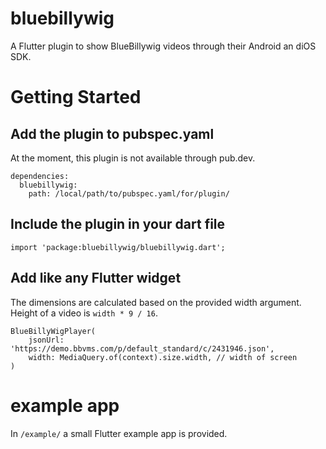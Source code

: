 # bluebillywig

A Flutter plugin to show BlueBillywig videos through their Android an diOS SDK.

# Getting Started

## Add the plugin to pubspec.yaml

At the moment, this plugin is not available through pub.dev.

```
dependencies:
  bluebillywig:
    path: /local/path/to/pubspec.yaml/for/plugin/
```

## Include the plugin in your dart file

```
import 'package:bluebillywig/bluebillywig.dart';
```

## Add like any Flutter widget

The dimensions are calculated based on the provided width argument.
Height of a video is `width * 9 / 16`.

```
BlueBillyWigPlayer(
    jsonUrl: 'https://demo.bbvms.com/p/default_standard/c/2431946.json',
    width: MediaQuery.of(context).size.width, // width of screen
)
```

# example app

In `/example/` a small Flutter example app is provided.


